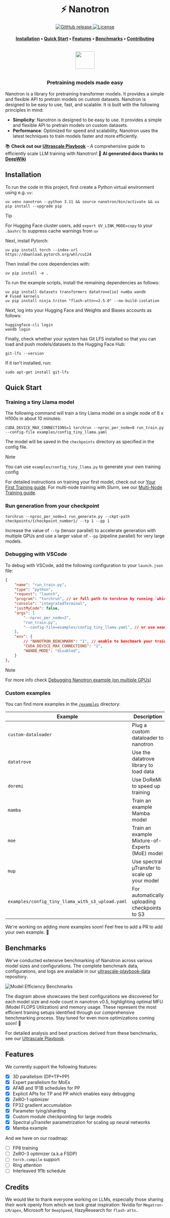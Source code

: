 <h1 align="center">⚡️ Nanotron</h1>

<p align="center">
    <a href="https://github.com/huggingface/nanotron/releases">
        <img alt="GitHub release" src="https://img.shields.io/github/release/huggingface/nanotron.svg">
    </a>
    <a href="https://github.com/huggingface/nanotron/blob/master/LICENSE">
        <img alt="License" src="https://img.shields.io/github/license/huggingface/nanotron.svg?color=green">
    </a>
</p>

<h4 align="center">
    <p>
        <a href="#installation">Installation</a> •
        <a href="#quick-start">Quick Start</a> •
        <a href="#features">Features</a> •
        <a href="#benchmarks">Benchmarks</a> •
        <a href="CONTRIBUTING.md">Contributing</a>
    <p>
</h4>

<h3 align="center">
    <a href="https://huggingface.co/nanotron"><img style="float: middle; padding: 10px 10px 10px 10px;" width="60" height="55" src="https://huggingface.co/datasets/huggingface/brand-assets/resolve/main/hf-logo.png" /></a>
</h3>
<h3 align="center">
<p>Pretraining models made easy
</h3>

Nanotron is a library for pretraining transformer models. It provides a simple and flexible API to pretrain models on custom datasets. Nanotron is designed to be easy to use, fast, and scalable. It is built with the following principles in mind:

- **Simplicity**: Nanotron is designed to be easy to use. It provides a simple and flexible API to pretrain models on custom datasets.
- **Performance**: Optimized for speed and scalability, Nanotron uses the latest techniques to train models faster and more efficiently.

📚 **Check out our [Ultrascale Playbook](https://huggingface.co/spaces/nanotron/ultrascale-playbook)** - A comprehensive guide to efficiently scale LLM training with Nanotron!
📝 **AI generated docs thanks to [DeepWiki](https://deepwiki.com/huggingface/nanotron/7.2-s3-integration)**

## Installation

To run the code in this project, first create a Python virtual environment using e.g. `uv`:


```shell
uv venv nanotron --python 3.11 && source nanotron/bin/activate && uv pip install --upgrade pip
```

> [!TIP]
> For Hugging Face cluster users, add `export UV_LINK_MODE=copy` to your `.bashrc` to suppress cache warnings from `uv`

Next, install Pytorch:

```shell
uv pip install torch --index-url https://download.pytorch.org/whl/cu124
```

Then install the core dependencies with:

```shell
uv pip install -e .
```

To run the example scripts, install the remaining dependencies as follows:

```shell
uv pip install datasets transformers datatrove[io] numba wandb
# Fused kernels
uv pip install ninja triton "flash-attn>=2.5.0" --no-build-isolation
```

Next, log into your Hugging Face and Weights and Biases accounts as follows:

```shell
huggingface-cli login
wandb login
```

Finally, check whether your system has Git LFS installed so that you can load and push models/datasets to the Hugging Face Hub:

```shell
git-lfs --version
```

If it isn't installed, run:

```shell
sudo apt-get install git-lfs
```


## Quick Start

### Training a tiny Llama model

The following command will train a tiny Llama model on a single node of 8 x H100s in about 10 minutes:

```shell
CUDA_DEVICE_MAX_CONNECTIONS=1 torchrun --nproc_per_node=8 run_train.py --config-file examples/config_tiny_llama.yaml
```

The model will be saved in the `checkpoints` directory as specified in the config file.

> [!NOTE]
> You can use `examples/config_tiny_llama.py` to generate your own training config 

For detailed instructions on training your first model, check out our [Your First Training guide](docs/your-first-training.md). For multi-node training with Slurm, see our [Multi-Node Training guide](docs/multi-node-training.md).

### Run generation from your checkpoint

```shell
torchrun --nproc_per_node=1 run_generate.py --ckpt-path checkpoints/{checkpoint_number}/ --tp 1 --pp 1
```

Increase the value of `--tp` (tensor parallel) to accelerate generation with multiple GPUs and use a larger value of `--pp` (pipeline parallel) for very large models.

### Debugging with VSCode
To debug with VSCode, add the following configuration to your `launch.json` file:

```json
{
    "name": "run_train.py",
    "type": "python",
    "request": "launch",
    "program": "torchrun", // or full path to torchrun by running `which torchrun`
    "console": "integratedTerminal",
    "justMyCode": false,
    "args": [
        "--nproc_per_node=2",
        "run_train.py",
        "--config-file=examples/config_tiny_llama.yaml", // or use examples/config_tiny_llama.py to generate your own config
    ],
    "env": {
        // "NANOTRON_BENCHMARK": "1", // enable to benchmark your training for a couple of steps
        "CUDA_DEVICE_MAX_CONNECTIONS": "1",
        "WANDB_MODE": "disabled",
    }
},
```
> [!NOTE]
> For more info check [Debugging Nanotron example (on multiple GPUs)](/examples/contributor-guide/README.md#debugging-nanotron-example-on-multiple-gpus)

### Custom examples
You can find more examples in the [`/examples`](/examples) directory:
<!-- Make a table of the examples we support -->
| Example | Description |
| --- | --- |
| `custom-dataloader` | Plug a custom dataloader to nanotron |
| `datatrove` | Use the datatrove library to load data |
| `doremi` | Use DoReMi to speed up training |
| `mamba` | Train an example Mamba model |
| `moe` | Train an example Mixture-of-Experts (MoE) model |
| `mup` | Use spectral µTransfer to scale up your model |
| `examples/config_tiny_llama_with_s3_upload.yaml` | For automatically uploading checkpoints to S3 |

We're working on adding more examples soon! Feel free to add a PR to add your own example. 🚀

## Benchmarks

We've conducted extensive benchmarking of Nanotron across various model sizes and configurations. The complete benchmark data, configurations, and logs are available in our [ultrascale-playbook-data](https://huggingface.co/datasets/nanotron/ultrascale-playbook-data/tree/main) repository.

![Model Efficiency Benchmarks](docs/benchmark_summary.svg)

The diagram above showcases the best configurations we discovered for each model size and node count in nanotron v0.5, highlighting optimal MFU (Model FLOPS Utilization) and memory usage. These represent the most efficient training setups identified through our comprehensive benchmarking process. Stay tuned for even more optimizations coming soon! 🚀

For detailed analysis and best practices derived from these benchmarks, see our [Ultrascale Playbook](https://huggingface.co/spaces/nanotron/ultrascale-playbook).

## Features
We currently support the following features:
- [x] 3D parallelism (DP+TP+PP)
- [x] Expert parallelism for MoEs
- [x] AFAB and 1F1B schedules for PP
- [x] Explicit APIs for TP and PP which enables easy debugging
- [x] ZeRO-1 optimizer
- [x] FP32 gradient accumulation
- [x] Parameter tying/sharding
- [x] Custom module checkpointing for large models
- [x] Spectral µTransfer parametrization for scaling up neural networks
- [x] Mamba example

And we have on our roadmap:
- [ ] FP8 training
- [ ] ZeRO-3 optimizer (a.k.a FSDP)
- [ ] `torch.compile` support
- [ ] Ring attention
- [ ] Interleaved 1f1b schedule

## Credits
We would like to thank everyone working on LLMs, especially those sharing their work openly from which we took great inspiration: Nvidia for `Megatron-LM/apex`, Microsoft for `DeepSpeed`, HazyResearch for `flash-attn`..
